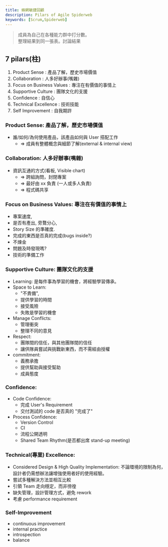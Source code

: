 ```yaml
---
title: 蛛網敏捷回顧
description: Pilars of Agile Spiderweb
keywords: [Scrum,Spiderweb]
---
```


> 成員為自己在各種能力群中打分數。  
> 整理結果到同一張表。討論結果  

## 7 pilars\(柱)
1. Product Sense : 產品了解，歷史市場價值
1. Collaboration : 人多好辦事\(嘴雜)
1. Focus on Business Values : 專注在有價值的事情上
1. Supportive Culture : 團隊文化的支援
1. Confidence : 自信心
1. Technical Excellence : 技術技能
1. Self Improvement : 自我期許

### Product Sense: 產品了解，歷史市場價值
* 誰/如何/為何使用產品，該產品如何與 User 搭配工作
    * => 成員有整體概念與細節了解\(external & internal view)

### Collaboration: 人多好辦事(嘴雜)
* 資訊互通的方式\(看板, Visible chart)
    * => 跨組詢問，封閉專案
    * => 最好由 xx 負責 \(一人或多人負責)
    * => 程式碼共享

### Focus on Business Values: 專注在有價值的事情上
* 專案速度,
* 是否有產出, 旁鶩分心,
* Story Size 的準確度.
* 完成的東西是否真的完成\(bugs inside?)
* 不煉金
* 問題及時發現嗎?
* 技術的準備工作

### Supportive Culture: 團隊文化的支援
* Learning: 是每件事為學習的機會，將經驗學習傳承。
* Space to Learn:
    * "不責備",
    * 提供學習的時間
    * 接受風險
    * 失敗是學習的機會
* Manage Conflicts:
    * 管理衝突
    * 整理不同的意見
* Respect:
    * 團隊間的信任，與其他團隊間的信任
    * 讓供隊員嘗試與挑戰新東西，而不需經由授權
* commitment:
    * 義務承擔
    * 提供幫助與接受幫助
    * 成員態度

### Confidence:
* Code Confidence:
    * 完成 User's Requirement
    * 交付測試的 code 是否真的 "完成了"
* Process Confidence:
    * Version Control
    * CI
    * 流程公開透明
    * Shared Team Rhythm\(是否都出席 stand-up meeting)

###  Technical\(專業) Excellence: 
* Considered Design & High Quality Implementation: 不論環境的限制為何，設計者仍需想辦法讓增強使用者好的使用經驗。
* 嘗試多種解決方法並相互比較
* 引領 Team 走向穩定，而非徬徨
* 缺失管理，設計管理方式，避免 rework
* 考慮 performance requirement

### Self-Improvement
* continuous improvement
* internal practice
* introspection
* balance